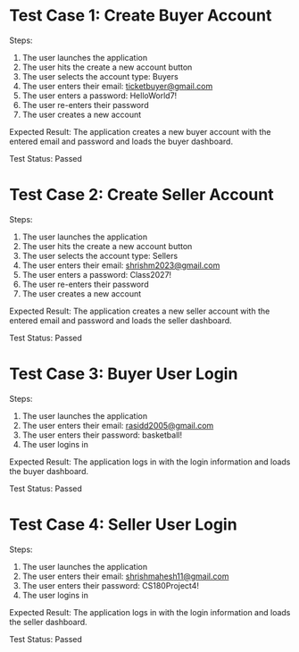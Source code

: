 # Test Case 1: Create Buyer Account

Steps:
1. The user launches the application
2. The user hits the create a new account button
3. The user selects the account type: Buyers
4. The user enters their email: ticketbuyer@gmail.com
5. The user enters a password: HelloWorld7!
6. The user re-enters their password
7. The user creates a new account

Expected Result: The application creates a new buyer account with the entered email and password and loads the buyer dashboard.

Test Status: Passed

# Test Case 2: Create Seller Account

Steps:
1. The user launches the application
2. The user hits the create a new account button
3. The user selects the account type: Sellers
4. The user enters their email: shrishm2023@gmail.com
5. The user enters a password: Class2027!
6. The user re-enters their password
7. The user creates a new account

Expected Result: The application creates a new seller account with the entered email and password and loads the seller dashboard.

Test Status: Passed

# Test Case 3: Buyer User Login

Steps: 
1. The user launches the application
2. The user enters their email: rasidd2005@gmail.com
3. The user enters their password: basketball!
4. The user logins in

Expected Result: The application logs in with the login information and loads the buyer dashboard.

Test Status: Passed

# Test Case 4: Seller User Login

Steps: 
1. The user launches the application
2. The user enters their email: shrishmahesh11@gmail.com
3. The user enters their password: CS180Project4!
4. The user logins in

Expected Result: The application logs in with the login information and loads the seller dashboard.

Test Status: Passed
